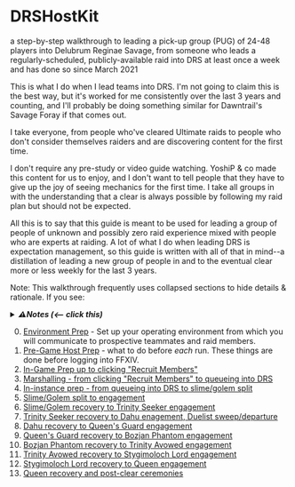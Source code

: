 # DRSHostKit
a step-by-step walkthrough to leading a pick-up group (PUG) of 24-48 players into Delubrum Reginae Savage, from someone who leads a regularly-scheduled, publicly-available raid into DRS at least once a week and has done so since March 2021

This is what I do when I lead teams into DRS.  I'm not going to claim this is the best way, but it's worked for me consistently over the last 3 years and counting, and I'll probably be doing something similar for Dawntrail's Savage Foray if that comes out.

I take everyone, from people who've cleared Ultimate raids to people who don't consider themselves raiders and are discovering content for the first time.

I don't require any pre-study or video guide watching.  YoshiP & co made this content for us to enjoy, and I don't want to tell people that they have to give up the joy of seeing mechanics for the first time.  I take all groups in with the understanding that a clear is always possible by following my raid plan but should not be expected.

All this is to say that this guide is meant to be used for leading a group of people of unknown and possibly zero raid experience mixed with people who are experts at raiding.  A lot of what I do when leading DRS is expectation management, so this guide is written with all of that in mind--a distillation of leading a new group of people in and to the eventual clear more or less weekly for the last 3 years.

Note: This walkthrough frequently uses collapsed sections to hide details & rationale.  If you see:

<details>
  <summary><b><i>⚠Notes (<-- click this)</i></b></summary>
    I have notes in sections like these that are not shown by default so as to decrease the initial amount of information being presented on a page.  There's a lot of information that goes into leading a viable DRS run, and I'm not trying to to firehose you with it.  If you want rationale, make sure to check these <b><i>Notes</i></b> sections.
</details>

0. [Environment Prep](0-environment.md) - Set up your operating environment from which you will communicate to prospective teammates and raid members.
1. [Pre-Game Host Prep](1-host-prep.md) - what to do before _each_ run.  These things are done before logging into FFXIV.
2. [In-Game Prep up to clicking "Recruit Members"](2-in-game-to-recruiting.md)
3. [Marshalling - from clicking "Recruit Members" to queueing into DRS](3-recruiting-to-queueing.md)
4. [In-instance prep - from queueing into DRS to slime/golem split](4-queueing-to-sg-split.md)
5. [Slime/Golem split to engagement](05-sg-split-to-engagement.md)
6. [Slime/Golem recovery to Trinity Seeker engagement](06-sg-to-ts.md)
7. [Trinity Seeker recovery to Dahu enagement, Duelist sweep/departure](07-ts-to-dahu.md)
8. [Dahu recovery to Queen's Guard engagement](08-dahu-to-qg.md)
9. [Queen's Guard recovery to Bozjan Phantom engagement](09-qg-to-phantom.md)
10. [Bozjan Phantom recovery to Trinity Avowed engagement](10-phantom-to-ta.md)
11. [Trinity Avowed recovery to Stygimoloch Lord engagement](11-ta-to-styg.md)
12. [Stygimoloch Lord recovery to Queen engagement](12-styg-to-queen.md)
13. [Queen recovery and post-clear ceremonies](13-queen-to-dismissal.md)
